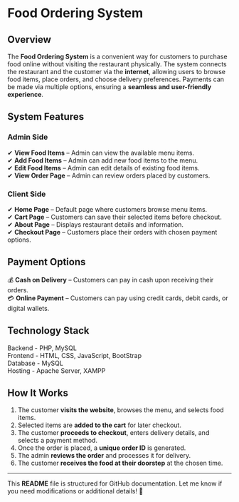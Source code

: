 # **Food Ordering System**  

## **Overview**  
The **Food Ordering System** is a convenient way for customers to purchase food online without visiting the restaurant physically. The system connects the restaurant and the customer via the **internet**, allowing users to browse food items, place orders, and choose delivery preferences. Payments can be made via multiple options, ensuring a **seamless and user-friendly experience**.  

## **System Features**  

### **Admin Side**  
✔ **View Food Items** – Admin can view the available menu items.  
✔ **Add Food Items** – Admin can add new food items to the menu.  
✔ **Edit Food Items** – Admin can edit details of existing food items.  
✔ **View Order Page** – Admin can review orders placed by customers.  

### **Client Side**  
✔ **Home Page** – Default page where customers browse menu items.  
✔ **Cart Page** – Customers can save their selected items before checkout.  
✔ **About Page** – Displays restaurant details and information.  
✔ **Checkout Page** – Customers place their orders with chosen payment options.  

## **Payment Options**  
💰 **Cash on Delivery** – Customers can pay in cash upon receiving their orders.  
💳 **Online Payment** – Customers can pay using credit cards, debit cards, or digital wallets.  

## **Technology Stack**  
Backend - PHP, MySQL  
Frontend - HTML, CSS, JavaScript, BootStrap  
Database - MySQL  
Hosting - Apache Server, XAMPP

## **How It Works**  

1. The customer **visits the website**, browses the menu, and selects food items.  
2. Selected items are **added to the cart** for later checkout.  
3. The customer **proceeds to checkout**, enters delivery details, and selects a payment method.  
4. Once the order is placed, a **unique order ID** is generated.  
5. The admin **reviews the order** and processes it for delivery.  
6. The customer **receives the food at their doorstep** at the chosen time.  
---

This **README** file is structured for GitHub documentation. Let me know if you need modifications or additional details! 🚀
